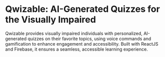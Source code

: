 # Qwizable: AI-Generated Quizzes for the Visually Impaired

Qwizable provides visually impaired individuals with personalized, AI-generated quizzes on their favorite topics, using voice commands and gamification to enhance engagement and accessibility. Built with ReactJS and Firebase, it ensures a seamless, accessible learning experience.
